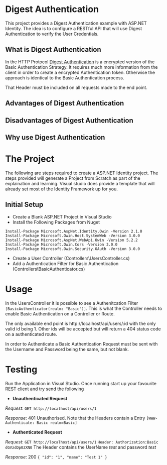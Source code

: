 ﻿# Digest Authentication

This project provides a Digest Authentication example with ASP.NET Identity. The idea is to configure a RESTful API that will use
Digest Authentication to verify the User Credentials.

## What is Digest Authentication

In the HTTP Protocol [Digest Authentication](https://tools.ietf.org/html/rfc2617) is a encrypted version of the Basic Authentication Strategy.
It requires much more information from the client in order to create a encrypted Authentication token.
Otherwise the approach is identical to the Basic Authentication process.

That Header must be included on all requests made to the end point.

## Advantages of Digest Authentication

## Disadvantages of Digest Authentication

## Why use Digest Authentication

# The Project

The following are steps required to create a ASP.NET Identity project. The steps provided will
generate a Project from Scratch as part of the explaination and learning. Visual studio does provide
a template that will already set most of the Identity Framework up for you.

## Initial Setup

* Create a Blank ASP.NET Project in Visual Studio
* Install the Following Packages from Nuget
```
Install-Package Microsoft.AspNet.Identity.Owin -Version 2.1.0
Install-Package Microsoft.Owin.Host.SystemWeb -Version 3.0.0
Install-Package Microsoft.AspNet.WebApi.Owin -Version 5.2.2
Install-Package Microsoft.Owin.Cors -Version 3.0.0
Install-Package Microsoft.Owin.Security.OAuth -Version 3.0.0
```
* Create a User Controller (Controllers\UsersController.cs)
* Add a Authentication Filter for Basic Authentication (Controllers\BasicAuthenticator.cs)

# Usage

In the UsersController it is possible to see a Authenitcation Filter `[BasicAuthenticator(realm: "Basic")]`. This
is what the Controller needs to enable Basic Authentication on a Controller or Route.

The only available end point is http://localhost/api/users/:id with the only valid id being 1. Other
ids will be accepted but will return a 404 status code on a authenticated route.

In order to Authenticate a Basic Authentication Request must be sent with the Username and Password
being the same, but not blank.

# Testing

Run the Application in Visual Studio. Once running start up your favourite REST client and try
send the following

* **Unauthenticated Request**

*Request*: `GET http://localhost/api/users/1`

*Response*: 401 Unauthorised. Note that the Headers contain a Entry `[WWW-Authenticate: Basic realm=Basic]`

* **Authenticated Request**

*Request*: `GET http://localhost/api/users/1`
           `Header: Authorization:Basic dGVzdDp0ZXN0`
           The Header contains the UserName *test* and password *test*

*Response*: 200
            `{
                "id": "1",
                "name": "Test 1"
             }`